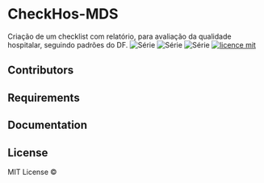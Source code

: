 # CheckHos-MDS
Criação de um checklist com relatório, para avaliação da qualidade hospitalar, seguindo padrões do DF.
![Série](https://img.shields.io/badge/Professora-Carla-yellow)
![Série](https://img.shields.io/badge/Projeto-Checklist-blue)
![Série](https://img.shields.io/badge/Discplina-MDSUnB-green)
[![licence mit](https://img.shields.io/badge/licence-MIT-blue.svg)](https://github.com/Maiconrq/INMTE/blob/main/LICENSE)

## Contributors

## Requirements

## Documentation

## License
MIT License © 
